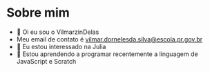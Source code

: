 # Sobre mim

- 👋 Oi eu sou o VilmarzinDelas
- Meu email de contato é vilmar.dornelesda.silva@escola.pr.gov.br
- 👀 Eu estou interessado na Julia
- 🌱 Estou aprendendo a programar recentemente a linguagem de JavaScript e Scratch 
